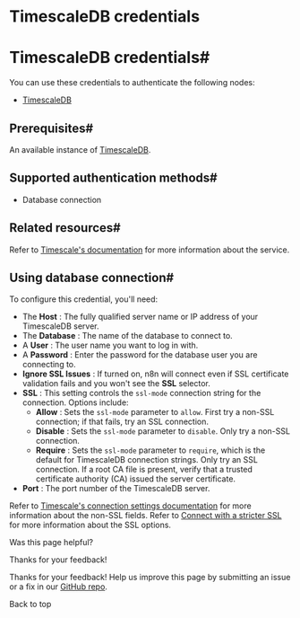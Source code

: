 # TimescaleDB credentials

[ ](https://github.com/n8n-io/n8n-docs/edit/main/docs/integrations/builtin/credentials/timescaledb.md "Edit this page")

# TimescaleDB credentials#

You can use these credentials to authenticate the following nodes:

  * [TimescaleDB](../../app-nodes/n8n-nodes-base.timescaledb/)



## Prerequisites#

An available instance of [TimescaleDB](https://www.timescale.com/).

## Supported authentication methods#

  * Database connection



## Related resources#

Refer to [Timescale's documentation](https://docs.timescale.com/) for more information about the service.

## Using database connection#

To configure this credential, you'll need:

  * The **Host** : The fully qualified server name or IP address of your TimescaleDB server.
  * The **Database** : The name of the database to connect to.
  * A **User** : The user name you want to log in with.
  * A **Password** : Enter the password for the database user you are connecting to.
  * **Ignore SSL Issues** : If turned on, n8n will connect even if SSL certificate validation fails and you won't see the **SSL** selector.
  * **SSL** : This setting controls the `ssl-mode` connection string for the connection. Options include:
    * **Allow** : Sets the `ssl-mode` parameter to `allow`. First try a non-SSL connection; if that fails, try an SSL connection.
    * **Disable** : Sets the `ssl-mode` parameter to `disable`. Only try a non-SSL connection.
    * **Require** : Sets the `ssl-mode` parameter to `require`, which is the default for TimescaleDB connection strings. Only try an SSL connection. If a root CA file is present, verify that a trusted certificate authority (CA) issued the server certificate.
  * **Port** : The port number of the TimescaleDB server.



Refer to [Timescale's connection settings documentation](https://docs.timescale.com/use-timescale/latest/integrations/query-admin/qstudio/#connection-settings) for more information about the non-SSL fields. Refer to [Connect with a stricter SSL](https://docs.timescale.com/use-timescale/latest/security/strict-ssl/) for more information about the SSL options.

Was this page helpful? 

Thanks for your feedback! 

Thanks for your feedback! Help us improve this page by submitting an issue or a fix in our [GitHub repo](https://github.com/n8n-io/n8n-docs). 

Back to top 

